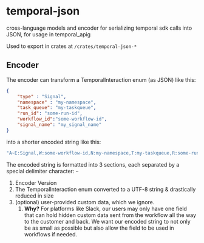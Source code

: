 # temporal-json
cross-language models and encoder for serializing temporal sdk calls into JSON, for usage in temporal_apig

Used to export in crates at `/crates/temporal-json-*`

## Encoder

The encoder can transform a TemporalInteraction enum (as JSON) like this:
```json
{
    "type" : "Signal",
    "namespace" : "my-namespace",
    "task_queue": "my-taskqueue",
    "run_id": "some-run-id",
    "workflow_id":"some-workflow-id",
    "signal_name": "my_signal_name"
}
```

into a shorter encoded string like this:
```rs
"A~E:Signal,W:some-workflow-id,N:my-namespace,T:my-taskqueue,R:some-run-id,S:my_signal_name"
```


The encoded string is formatted into 3 sections, each separated by a special delimiter character: `~`
1. Encoder Version
2. The TemporalInteraction enum converted to a UTF-8 string & drastically reduced in size
3. (optional) user-provided custom data, which we ignore.
    1. **Why?** For platforms like Slack, our users may only have one field that can hold hidden custom data sent from the workflow all the way to the customer and back. We want our encoded string to not only be as small as possible but also allow the field to be used in workflows if needed.
